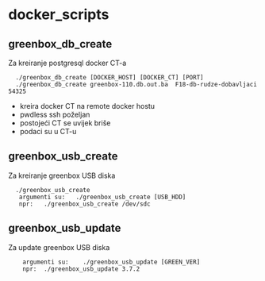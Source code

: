 # docker_scripts

## greenbox_db_create

Za kreiranje postgresql docker CT-a

```
  ./greenbox_db_create [DOCKER_HOST] [DOCKER_CT] [PORT]
  ./greenbox_db_create greenbox-110.db.out.ba  F18-db-rudze-dobavljaci 54325

```
* kreira docker CT na remote docker hostu
* pwdless ssh poželjan
* postojeći CT se uvijek briše
* podaci su u CT-u


## greenbox_usb_create 

Za kreiranje greenbox USB diska

```
  ./greenbox_usb_create
   argumenti su:   ./greenbox_usb_create [USB_HDD]
   npr:   ./greenbox_usb_create /dev/sdc

```


## greenbox_usb_update 

Za update greenbox USB diska

```
	argumenti su:    ./greenbox_usb_update [GREEN_VER]
	npr:  ./greenbox_usb_update 3.7.2

```

